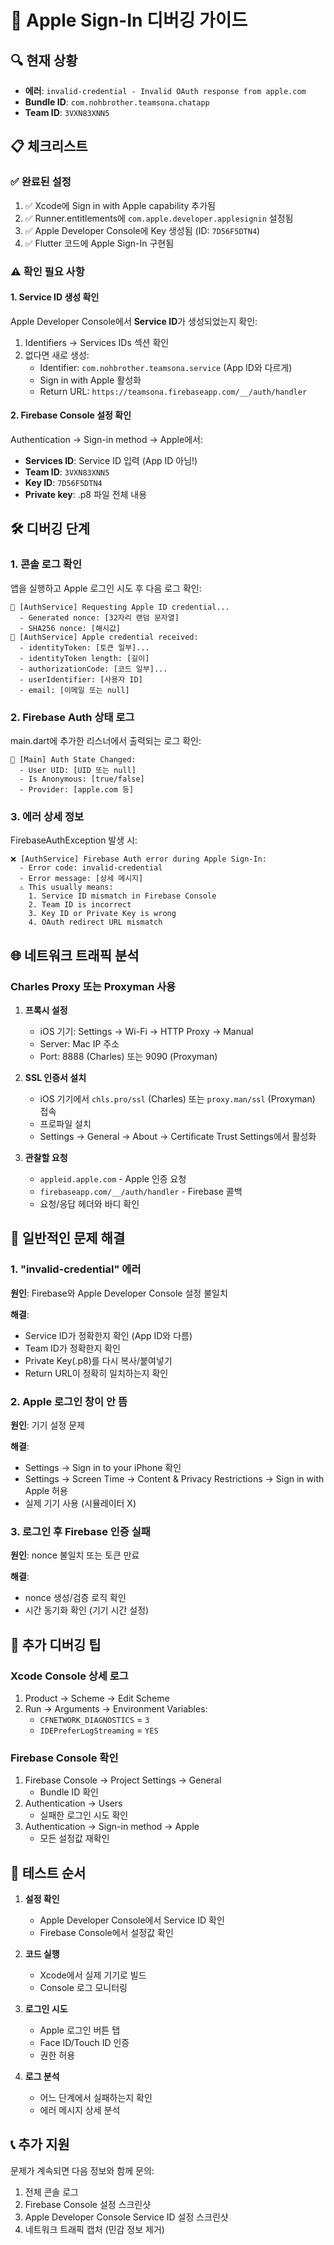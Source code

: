 # 🍎 Apple Sign-In 디버깅 가이드

## 🔍 현재 상황
- **에러**: `invalid-credential - Invalid OAuth response from apple.com`
- **Bundle ID**: `com.nohbrother.teamsona.chatapp`
- **Team ID**: `3VXN83XNN5`

## 📋 체크리스트

### ✅ 완료된 설정
1. ✅ Xcode에 Sign in with Apple capability 추가됨
2. ✅ Runner.entitlements에 `com.apple.developer.applesignin` 설정됨
3. ✅ Apple Developer Console에 Key 생성됨 (ID: `7D56F5DTN4`)
4. ✅ Flutter 코드에 Apple Sign-In 구현됨

### ⚠️ 확인 필요 사항

#### 1. Service ID 생성 확인
Apple Developer Console에서 **Service ID**가 생성되었는지 확인:
1. Identifiers → Services IDs 섹션 확인
2. 없다면 새로 생성:
   - Identifier: `com.nohbrother.teamsona.service` (App ID와 다르게)
   - Sign in with Apple 활성화
   - Return URL: `https://teamsona.firebaseapp.com/__/auth/handler`

#### 2. Firebase Console 설정 확인
Authentication → Sign-in method → Apple에서:
- **Services ID**: Service ID 입력 (App ID 아님!)
- **Team ID**: `3VXN83XNN5`
- **Key ID**: `7D56F5DTN4`  
- **Private key**: .p8 파일 전체 내용

## 🛠️ 디버깅 단계

### 1. 콘솔 로그 확인
앱을 실행하고 Apple 로그인 시도 후 다음 로그 확인:

```
🍎 [AuthService] Requesting Apple ID credential...
  - Generated nonce: [32자리 랜덤 문자열]
  - SHA256 nonce: [해시값]
🍎 [AuthService] Apple credential received:
  - identityToken: [토큰 일부]...
  - identityToken length: [길이]
  - authorizationCode: [코드 일부]...
  - userIdentifier: [사용자 ID]
  - email: [이메일 또는 null]
```

### 2. Firebase Auth 상태 로그
main.dart에 추가한 리스너에서 출력되는 로그 확인:

```
🔐 [Main] Auth State Changed:
  - User UID: [UID 또는 null]
  - Is Anonymous: [true/false]
  - Provider: [apple.com 등]
```

### 3. 에러 상세 정보
FirebaseAuthException 발생 시:

```
❌ [AuthService] Firebase Auth error during Apple Sign-In:
  - Error code: invalid-credential
  - Error message: [상세 메시지]
  ⚠️ This usually means:
    1. Service ID mismatch in Firebase Console
    2. Team ID is incorrect
    3. Key ID or Private Key is wrong
    4. OAuth redirect URL mismatch
```

## 🌐 네트워크 트래픽 분석

### Charles Proxy 또는 Proxyman 사용

1. **프록시 설정**
   - iOS 기기: Settings → Wi-Fi → HTTP Proxy → Manual
   - Server: Mac IP 주소
   - Port: 8888 (Charles) 또는 9090 (Proxyman)

2. **SSL 인증서 설치**
   - iOS 기기에서 `chls.pro/ssl` (Charles) 또는 `proxy.man/ssl` (Proxyman) 접속
   - 프로파일 설치
   - Settings → General → About → Certificate Trust Settings에서 활성화

3. **관찰할 요청**
   - `appleid.apple.com` - Apple 인증 요청
   - `firebaseapp.com/__/auth/handler` - Firebase 콜백
   - 요청/응답 헤더와 바디 확인

## 🔧 일반적인 문제 해결

### 1. "invalid-credential" 에러
**원인**: Firebase와 Apple Developer Console 설정 불일치

**해결**:
- Service ID가 정확한지 확인 (App ID와 다름)
- Team ID가 정확한지 확인
- Private Key(.p8)를 다시 복사/붙여넣기
- Return URL이 정확히 일치하는지 확인

### 2. Apple 로그인 창이 안 뜸
**원인**: 기기 설정 문제

**해결**:
- Settings → Sign in to your iPhone 확인
- Settings → Screen Time → Content & Privacy Restrictions → Sign in with Apple 허용
- 실제 기기 사용 (시뮬레이터 X)

### 3. 로그인 후 Firebase 인증 실패
**원인**: nonce 불일치 또는 토큰 만료

**해결**:
- nonce 생성/검증 로직 확인
- 시간 동기화 확인 (기기 시간 설정)

## 📝 추가 디버깅 팁

### Xcode Console 상세 로그
1. Product → Scheme → Edit Scheme
2. Run → Arguments → Environment Variables:
   - `CFNETWORK_DIAGNOSTICS` = `3`
   - `IDEPreferLogStreaming` = `YES`

### Firebase Console 확인
1. Firebase Console → Project Settings → General
   - Bundle ID 확인
2. Authentication → Users
   - 실패한 로그인 시도 확인
3. Authentication → Sign-in method → Apple
   - 모든 설정값 재확인

## 🚀 테스트 순서

1. **설정 확인**
   - Apple Developer Console에서 Service ID 확인
   - Firebase Console에서 설정값 확인

2. **코드 실행**
   - Xcode에서 실제 기기로 빌드
   - Console 로그 모니터링

3. **로그인 시도**
   - Apple 로그인 버튼 탭
   - Face ID/Touch ID 인증
   - 권한 허용

4. **로그 분석**
   - 어느 단계에서 실패하는지 확인
   - 에러 메시지 상세 분석

## 📞 추가 지원

문제가 계속되면 다음 정보와 함께 문의:
1. 전체 콘솔 로그
2. Firebase Console 설정 스크린샷
3. Apple Developer Console Service ID 설정 스크린샷
4. 네트워크 트래픽 캡처 (민감 정보 제거)